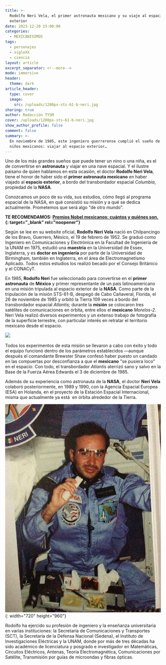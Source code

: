 ```yaml
---
title: >-
  Rodolfo Neri Vela, el primer astronauta mexicano y su viaje al espacio
  exterior
date: 2023-12-20 15:00:00
categories:
  - MEXICANISIMOS
tags:
  - personajes
  - sigloXX
  - ciencia
layout: article
excerpt_separator: <!--more-->
mode: immersive
header:
  theme: dark
article_header:
  type: cover
  image:
    src: /uploads/1280px-sts-61-b-neri.jpg
sharing: true
author: Redacción TYSM
cover: /uploads/1280px-sts-61-b-neri.jpg
show_author_profile: false
comment: false
summary: >-
  En noviembre de 1985, este ingeniero guerrerense cumplió el sueño de todos los
  niños mexicanos: viajar al espacio exterior…
---
```

Uno de los más grandes sueños que puede tener un nino o una niña, es el de convertirse en **astronauta** y viajar en una nave espacial. Y el ilustre paisano de quien hablamos en esta ocasión, el doctor&nbsp;**Rodolfo Neri Vela**, tiene el honor de haber sido el **primer astronauta mexicano**&nbsp;en haber viajado al **espacio exterior**, a bordo del transbordador espacial *Columbia*, propiedad de la **NASA**.

Conozcamos un poco de su vida, sus estudios, cómo llegó al programa espacial de la NASA, en qué consistió su misión y a qué se dedica actualmente. Prometemos que será algo "de otro mundo".

**TE RECOMENDAMOS: [Premios Nobel mexicanos: cuántos y quiénes son.](https://blog.tonoysumariachi.com/cultura/2022/04/22/premios-nobel-mexicanos-cuantos-y-quienes-son.html){: target="_blank" rel="noopener"}**

Según se lee en su website oficial, **Rodolfo Neri Vela** nació en Chilpancingo de los Bravo, Guerrero, México, el 19 de febrero de 1952. Se graduó como Ingeniero en Comunicaciones y Electrónica en la Facultad de Ingeniería de la UNAM en 1975, estudió una **maestría** en la Universidad de Essex, Inglaterra, y es **doctor en ingeniería** por parte de la Universidad de Birmingham, también en Inglaterra, en el área de Electromagnetismo Aplicado. Todos estos estudios los realizó becado por el Consejo Británico y el CONACyT.

En 1985, **Rodolfo Neri** fue seleccionado para convertirse en el **primer astronauta** de **México** y primer representante de un país latinoamericano en una misión tripulada al espacio exterior de la **NASA**. Como parte de la tripulación de la misión STS-61-B, despegó de Cabo Cañaveral, Florida, el 26 de noviembre de 1985 y orbitó la Tierra 109 veces a bordo del transbordador espacial&nbsp;*Atlantis;*&nbsp;durante la **misión** se colocaron tres satélites de comunicaciones en órbita, entre ellos el **mexicano** *Morelos-2*.&nbsp; Neri Vela realizó diversos experimentos y un extenso trabajo de fotografía de la superficie terrestre, con particular interés en retratar el territorio mexicano desde el espacio.

![](https://upload.wikimedia.org/wikipedia/commons/thumb/0/08/STS-61-B_crew.jpg/972px-STS-61-B_crew.jpg)

Todos los experimentos de esta misión se llevaron a cabo con éxito y todo el equipo funcionó dentro de los parámetros establecidos —aunque después el comandante Brewster Shaw confesó haber puesto un candado en las compuertas por desconfianza a que el **mexicano** "se pusiera loco" en el espacio. Con todo, el transbordador *Atlantis* aterrizó sano y salvo en la Base de la Fuerza Aérea Edwards el 3 de diciembre de 1985.

Además de su experiencia como astronauta de la **NASA**, el doctor **Neri Vela** colaboró posteriormente, en 1989 y 1990, con la Agencia Espacial Europea (ESA) en Holanda, en el proyecto de la Estación Espacial Internacional, misma que actualmente ya está&nbsp; en órbita alrededor de la Tierra.

![](/uploads/nerivela.jpeg){: width="720" height="960"}

Rodolfo ha ejercido su profesión de ingeniero y la enseñanza universitaria en varias instituciones: la Secretaría de Comunicaciones y Transportes (SCT), la Secretaría de la Defensa Nacional (Sedena), el Instituto de Investigaciones Eléctricas y la UNAM, donde por más de tres décadas ha sido académico de licenciatura y posgrado e investigador en Matemáticas, Circuitos Eléctricos, Antenas, Teoría Electromagnética, Comunicaciones por Satélite, Transmisión por guías de microondas y fibras ópticas.